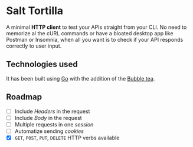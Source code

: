 # Salt Tortilla

A minimal **HTTP client** to test your APIs straight from your CLI. No need to memorize al the cURL commands or have a bloated desktop app like Postman or Insomnia, when all you want is to check if your API responds correctly to user input.

## Technologies used

It has been built using [Go](https://go.dev) with the addition of the [Bubble tea](https://github.com/charmbracelet/bubbletea).

## Roadmap

- [ ] Include *Headers* in the request
- [ ] Include *Body* in the request
- [ ] Multiple requests in one *session*
- [ ] Automatize sending *cookies*
- [x] `GET`, `POST`, `PUT`, `DELETE` HTTP verbs available
